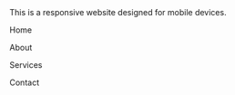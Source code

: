 <!DOCTYPE html>
<html lang="en">
<head>
    <meta charset="UTF-8">
    <meta name="viewport" content="width=device-width, initial-scale=1.0">
    <title>Document</title>
    <link rel="stylesheet" href="./style3.css">
</head>
<body>
    <!-- <h1> Hii I am Using Website on Mobile </h1> -->
    <span> This is a responsive website designed for mobile devices. </span>
    <div class="nav-container">
        <p>Home</p>
        <p>About</p>
        <p> Services</p>
        <p> Contact </p>
    </div>
</body>
</html>
